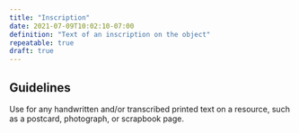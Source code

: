 ```yaml
---
title: "Inscription"
date: 2021-07-09T10:02:10-07:00
definition: "Text of an inscription on the object"
repeatable: true
draft: true
---
```


## Guidelines

Use for any handwritten and/or transcribed printed text on a resource, such as a postcard, photograph, or scrapbook page.
